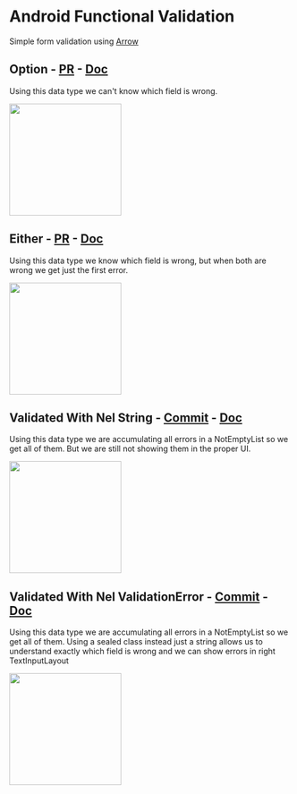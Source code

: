 # Android Functional Validation

Simple form validation using [Arrow](http://arrow-kt.io/)

## Option - [PR](https://github.com/dcampogiani/AndroidFunctionalValidation/pull/1) - [Doc](http://kategory.io/docs/datatypes/option/)
Using this data type we can't know which field is wrong.

<img src="https://github.com/dcampogiani/AndroidFunctionalValidation/blob/master/demo/option.gif?raw=true" width="200">

## Either - [PR](https://github.com/dcampogiani/AndroidFunctionalValidation/pull/2) - [Doc](http://kategory.io/docs/datatypes/either/)
Using this data type we know which field is wrong, but when both are wrong we get just the first error.

<img src="https://github.com/dcampogiani/AndroidFunctionalValidation/blob/master/demo/either.gif?raw=true" width="200">

## Validated With Nel String - [Commit](https://github.com/dcampogiani/AndroidFunctionalValidation/pull/4/commits/ed25ac78b4328af23c42b05ae9f9af6e8199c769) - [Doc](http://kategory.io/docs/datatypes/validated/)
 Using this data type we are accumulating all errors in a NotEmptyList so we get all of them. But we are still not showing them in the proper UI.

<img src="https://github.com/dcampogiani/AndroidFunctionalValidation/blob/master/demo/validatedString.gif?raw=true" width="200">

## Validated With Nel ValidationError - [Commit](https://github.com/dcampogiani/AndroidFunctionalValidation/pull/4/commits/ec9d6b9a4c3b9b8b4833451bd2f78d21627c9bd4) - [Doc](http://kategory.io/docs/datatypes/validated/)
Using this data type we are accumulating all errors in a NotEmptyList so we get all of them. Using a sealed class instead just a string allows us to understand exactly which field is wrong and we can show errors in right TextInputLayout

<img src="https://github.com/dcampogiani/AndroidFunctionalValidation/blob/master/demo/validatedValidationError.gif?raw=true" width="200">
